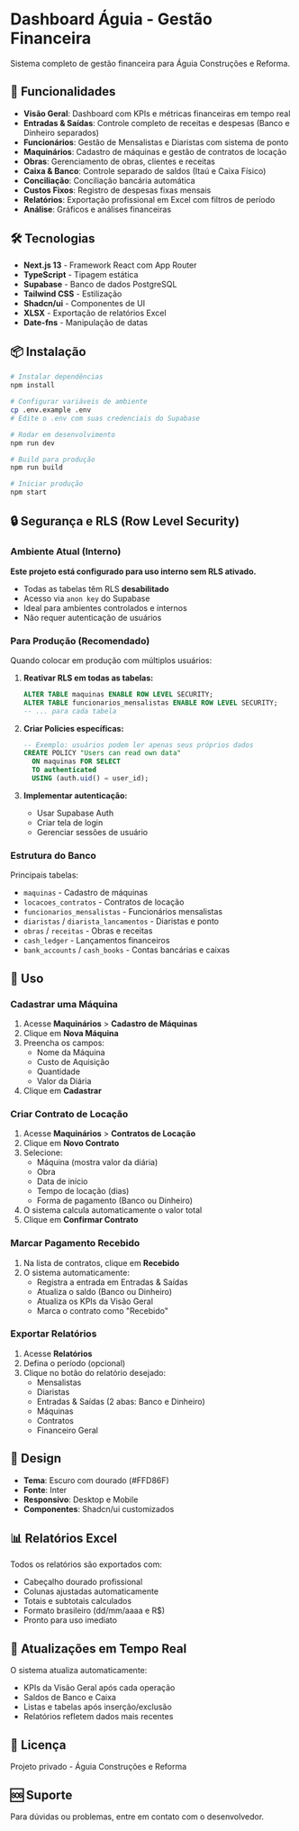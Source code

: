 # Dashboard Águia - Gestão Financeira

Sistema completo de gestão financeira para Águia Construções e Reforma.

## 🚀 Funcionalidades

- **Visão Geral**: Dashboard com KPIs e métricas financeiras em tempo real
- **Entradas & Saídas**: Controle completo de receitas e despesas (Banco e Dinheiro separados)
- **Funcionários**: Gestão de Mensalistas e Diaristas com sistema de ponto
- **Maquinários**: Cadastro de máquinas e gestão de contratos de locação
- **Obras**: Gerenciamento de obras, clientes e receitas
- **Caixa & Banco**: Controle separado de saldos (Itaú e Caixa Físico)
- **Conciliação**: Conciliação bancária automática
- **Custos Fixos**: Registro de despesas fixas mensais
- **Relatórios**: Exportação profissional em Excel com filtros de período
- **Análise**: Gráficos e análises financeiras

## 🛠️ Tecnologias

- **Next.js 13** - Framework React com App Router
- **TypeScript** - Tipagem estática
- **Supabase** - Banco de dados PostgreSQL
- **Tailwind CSS** - Estilização
- **Shadcn/ui** - Componentes de UI
- **XLSX** - Exportação de relatórios Excel
- **Date-fns** - Manipulação de datas

## 📦 Instalação

```bash
# Instalar dependências
npm install

# Configurar variáveis de ambiente
cp .env.example .env
# Edite o .env com suas credenciais do Supabase

# Rodar em desenvolvimento
npm run dev

# Build para produção
npm run build

# Iniciar produção
npm start
```

## 🔒 Segurança e RLS (Row Level Security)

### Ambiente Atual (Interno)

**Este projeto está configurado para uso interno sem RLS ativado.**

- Todas as tabelas têm RLS **desabilitado**
- Acesso via `anon key` do Supabase
- Ideal para ambientes controlados e internos
- Não requer autenticação de usuários

### Para Produção (Recomendado)

Quando colocar em produção com múltiplos usuários:

1. **Reativar RLS em todas as tabelas:**
   ```sql
   ALTER TABLE maquinas ENABLE ROW LEVEL SECURITY;
   ALTER TABLE funcionarios_mensalistas ENABLE ROW LEVEL SECURITY;
   -- ... para cada tabela
   ```

2. **Criar Policies específicas:**
   ```sql
   -- Exemplo: usuários podem ler apenas seus próprios dados
   CREATE POLICY "Users can read own data"
     ON maquinas FOR SELECT
     TO authenticated
     USING (auth.uid() = user_id);
   ```

3. **Implementar autenticação:**
   - Usar Supabase Auth
   - Criar tela de login
   - Gerenciar sessões de usuário

### Estrutura do Banco

Principais tabelas:
- `maquinas` - Cadastro de máquinas
- `locacoes_contratos` - Contratos de locação
- `funcionarios_mensalistas` - Funcionários mensalistas
- `diaristas` / `diarista_lancamentos` - Diaristas e ponto
- `obras` / `receitas` - Obras e receitas
- `cash_ledger` - Lançamentos financeiros
- `bank_accounts` / `cash_books` - Contas bancárias e caixas

## 📱 Uso

### Cadastrar uma Máquina

1. Acesse **Maquinários** > **Cadastro de Máquinas**
2. Clique em **Nova Máquina**
3. Preencha os campos:
   - Nome da Máquina
   - Custo de Aquisição
   - Quantidade
   - Valor da Diária
4. Clique em **Cadastrar**

### Criar Contrato de Locação

1. Acesse **Maquinários** > **Contratos de Locação**
2. Clique em **Novo Contrato**
3. Selecione:
   - Máquina (mostra valor da diária)
   - Obra
   - Data de início
   - Tempo de locação (dias)
   - Forma de pagamento (Banco ou Dinheiro)
4. O sistema calcula automaticamente o valor total
5. Clique em **Confirmar Contrato**

### Marcar Pagamento Recebido

1. Na lista de contratos, clique em **Recebido**
2. O sistema automaticamente:
   - Registra a entrada em Entradas & Saídas
   - Atualiza o saldo (Banco ou Dinheiro)
   - Atualiza os KPIs da Visão Geral
   - Marca o contrato como "Recebido"

### Exportar Relatórios

1. Acesse **Relatórios**
2. Defina o período (opcional)
3. Clique no botão do relatório desejado:
   - Mensalistas
   - Diaristas
   - Entradas & Saídas (2 abas: Banco e Dinheiro)
   - Máquinas
   - Contratos
   - Financeiro Geral

## 🎨 Design

- **Tema**: Escuro com dourado (#FFD86F)
- **Fonte**: Inter
- **Responsivo**: Desktop e Mobile
- **Componentes**: Shadcn/ui customizados

## 📊 Relatórios Excel

Todos os relatórios são exportados com:
- Cabeçalho dourado profissional
- Colunas ajustadas automaticamente
- Totais e subtotais calculados
- Formato brasileiro (dd/mm/aaaa e R$)
- Pronto para uso imediato

## 🔄 Atualizações em Tempo Real

O sistema atualiza automaticamente:
- KPIs da Visão Geral após cada operação
- Saldos de Banco e Caixa
- Listas e tabelas após inserção/exclusão
- Relatórios refletem dados mais recentes

## 📝 Licença

Projeto privado - Águia Construções e Reforma

## 🆘 Suporte

Para dúvidas ou problemas, entre em contato com o desenvolvedor.
